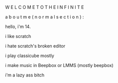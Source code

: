 W E L C O M E   T O   T H E   I N F I N I T E

a b o u t   m e   ( n o r m a l   s e c t i o n ) :

hello, i'm 14.

i like scratch

i hate scratch's broken editor

i play classicube mostly

i make music in Beepbox or LMMS (mostly beepbox)

i'm a lazy ass bitch
